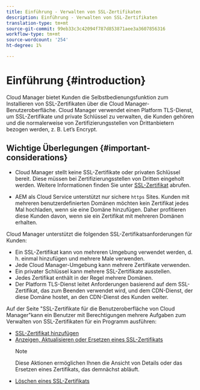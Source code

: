 ```yaml
---
title: Einführung - Verwalten von SSL-Zertifikaten
description: Einführung - Verwalten von SSL-Zertifikaten
translation-type: tm+mt
source-git-commit: 99eb33c3c42094f787d853871aee3a3607856316
workflow-type: tm+mt
source-wordcount: '254'
ht-degree: 1%

---
```



# Einführung {#introduction}

Cloud Manager bietet Kunden die Selbstbedienungsfunktion zum Installieren von SSL-Zertifikaten über die Cloud Manager-Benutzeroberfläche. Cloud Manager verwendet einen Platform TLS-Dienst, um SSL-Zertifikate und private Schlüssel zu verwalten, die Kunden gehören und die normalerweise von Zertifizierungsstellen von Drittanbietern bezogen werden, z. B. Let’s Encrypt.

## Wichtige Überlegungen {#important-considerations}


* Cloud Manager stellt keine SSL-Zertifikate oder privaten Schlüssel bereit. Diese müssen bei Zertifizierungsstellen von Dritten eingeholt werden. Weitere Informationen finden Sie unter [SSL-Zertifikat](/help/implementing/cloud-manager/managing-ssl-certifications/get-ssl-certificate.md) abrufen.

* AEM als Cloud Service unterstützt nur sichere `https` Sites. Kunden mit mehreren benutzerdefinierten Domänen möchten kein Zertifikat jedes Mal hochladen, wenn sie eine Domäne hinzufügen. Daher profitieren diese Kunden davon, wenn sie ein Zertifikat mit mehreren Domänen erhalten.

Cloud Manager unterstützt die folgenden SSL-Zertifikatsanforderungen für Kunden:

* Ein SSL-Zertifikat kann von mehreren Umgebung verwendet werden, d. h. einmal hinzufügen und mehrere Male verwenden.
* Jede Cloud Manager-Umgebung kann mehrere Zertifikate verwenden.
* Ein privater Schlüssel kann mehrere SSL-Zertifikate ausstellen.
* Jedes Zertifikat enthält in der Regel mehrere Domänen.
* Der Platform TLS-Dienst leitet Anforderungen basierend auf dem SSL-Zertifikat, das zum Beenden verwendet wird, und dem CDN-Dienst, der diese Domäne hostet, an den CDN-Dienst des Kunden weiter.

Auf der Seite &quot;SSL-Zertifikate für die Benutzeroberfläche von Cloud Manager&quot;kann ein Benutzer mit Berechtigungen mehrere Aufgaben zum Verwalten von SSL-Zertifikaten für ein Programm ausführen:

* [SSL-Zertifikat hinzufügen](/help/implementing/cloud-manager/managing-ssl-certifications/add-ssl-certificate.md)
* [Anzeigen, Aktualisieren oder Ersetzen eines SSL-Zertifikats](/help/implementing/cloud-manager/managing-ssl-certifications/view-update-replace-ssl-certificate.md)
   >[!NOTE]
   >Diese Aktionen ermöglichen Ihnen die Ansicht von Details oder das Ersetzen eines Zertifikats, das demnächst abläuft.
* [Löschen eines SSL-Zertifikats](/help/implementing/cloud-manager/managing-ssl-certifications/delete-ssl-certificate.md)